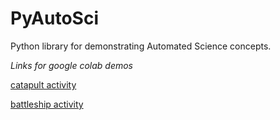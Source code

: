 # PyAutoSci
Python library for demonstrating Automated Science concepts. 


*Links for google colab demos* 

[catapult activity](https://colab.research.google.com/github/pauljensen/PyAutoSci/blob/main/Catapult.ipynb)


[battleship activity](https://colab.research.google.com/github/pauljensen/PyAutoSci/blob/main/Battleship_main.ipynb)

